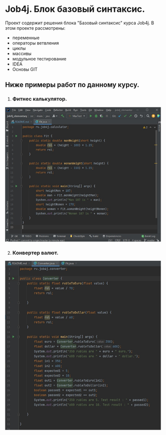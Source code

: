 # Job4j. Блок базовый синтаксис.
Проект содержит решения блока "Базовый синтаксис" курса Job4j.
В этом проекте рассмотрены: 
- переменные
- операторы ветвления
- циклы
- массивы
- модульное тестирование
- IDEA
- Основы GIT

## Ниже примеры работ по данному курсу.

1. ### Фитнес калькулятор.


![image of Fit](images/Fit.jpg)

2. ### Конвертер валют.

![image of Converter](images/Converter.jpg)
